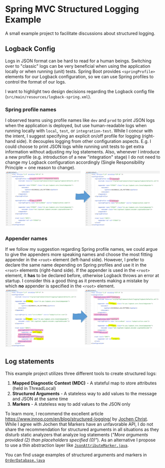 # Spring MVC Structured Logging Example

A small example project to facilitate discussions about structured logging.

## Logback Config

Logs in JSON format can be hard to read for a human beings. Switching over to "classic" logs can be very beneficial when
using the application locally or when running (unit) tests. Spring Boot provides `<springProfile>` elements for our
Logback configuration, so we can use Spring profiles to control the format of our logs.

I want to highlight two design decisions regarding the Logback config file (`src/main/resources/logback-spring.xml`).

### Spring profile names

I observed teams using profile names like `dev` and `prod` to print JSON logs when the application is deployed, but use
human-readable logs when running locally with `local`, `test`, or `integration-test`. While I concur with the intent, I
suggest specifying an explicit on/off profile for logging (right-hand side). It decouples logging from other
configuration aspects. E.g. I could choose to print JSON logs while running unit tests to get extra information without
adjusting my log statements. Also, whenever I introduce a new profile (e.g. introduction of a new "integration" stage) I
do not need to change my Logback configuration accordingly (Single Responsibility Principle = one reason to change).
![Spring profile names](doc/img/profile-name.png)

### Appender names

If we follow my suggestion regarding Spring profile names, we could argue to give the appenders more speaking names and
choose the most fitting appender in the `<root>` element (left-hand side). However, I prefer to declare the same name
depending on Spring profiles and use it in the `<root>` elements (right-hand side). If the appender is used in
the `<root>` element, it **has** to be declared before, otherwise Logback throws an error at startup. I consider this a
good thing as it prevents making a mistake by which **no** appender is specified in the `<root>` element.
![Appender names](doc/img/appender-name.png)

## Log statements

This example project utilizes three different tools to create structured logs:

1. **Mapped Diagnostic Context (MDC)** - A stateful map to store attributes (held in ThreadLocal)
2. **Structured Arguments** - A stateless way to add values to the message and JSON at the same time
3. **Markers** - A stateless way to add values to the JSON only

To learn more, I recommend the excellent article https://www.innoq.com/en/blog/structured-logging/
by [Jochen Christ](https://github.com/jochenchrist). While I agree with Jochen that Markers have an unfavorable API, I
do not share the recommendation for structured arguments in all situations as they disturb static analyzers that analyze
log statements (*"More arguments provided (2) than placeholders specified (0)"*). As an alternative I propose to use a
thin abstraction layer
like [`JsonAttributeMarker.java`](src/main/java/de/sebsprenger/structuredlogging/util/JsonAttributeMarker.java).

You can find usage examples of structured arguments and markers
in [`OrderDatabase.java`](src/main/java/de/sebsprenger/structuredlogging/adapter/secondary/OrderDatabase.java)